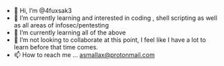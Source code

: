 - 👋 Hi, I’m @4fuxsak3
- 👀 I’m currently learning and interested in coding , shell scripting as well as all areas of infosec/pentesting
- 🌱 I’m currently learning all of the above
- 💞️ I’m not looking to collaborate at this point, I feel like I have a lot to learn before that time comes.
- 📫 How to reach me ...
asmallax@protonmail.com
<!---
4fuxsak3/4fuxsak3 is a ✨ special ✨ repository because its `README.md` (this file) appears on your GitHub profile.
You can click the Preview link to take a look at your changes.
--->

